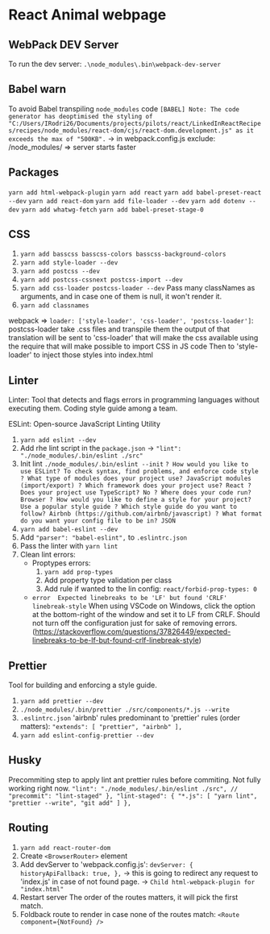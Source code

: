 # React Animal webpage

## WebPack DEV Server

To run the dev server:
`.\node_modules\.bin\webpack-dev-server`

## Babel warn

To avoid Babel transpiling `node_modules` code
`[BABEL] Note: The code generator has deoptimised the styling of "C:/Users/IRodri26/Documents/projects/pilots/react/LinkedInReactRecipes/recipes/node_modules/react-dom/cjs/react-dom.development.js" as it exceeds the max of "500KB".`
-> in webpack.config.js exclude: /node_modules/
=> server starts faster

## Packages

`yarn add html-webpack-plugin`
`yarn add react`
`yarn add babel-preset-react --dev`
`yarn add react-dom`
`yarn add file-loader --dev`
`yarn add dotenv --dev`
`yarn add whatwg-fetch`
`yarn add babel-preset-stage-0`

## CSS

1. `yarn add basscss basscss-colors basscss-background-colors`
1. `yarn add style-loader --dev`
1. `yarn add postcss --dev`
1. `yarn add postcss-cssnext postcss-import --dev`
1. `yarn add css-loader postcss-loader --dev`
Pass many classNames as arguments, and in case one of them is null, it won't render it.
1. `yarn add classnames`

webpack => `loader: ['style-loader', 'css-loader', 'postcss-loader']`:
postcss-loader take .css files and transpile them
the output of that translation will be sent to 'css-loader' that will make the css available using the require that will make possible to import CSS in JS code
Then to 'style-loader' to inject those styles into index.html

## Linter

Linter: Tool that detects and flags errors in programming languages without executing them.
Coding style guide among a team.

ESLint: Open-source JavaScript Linting Utility

1. `yarn add eslint --dev`
1. Add rhe lint script in the `package.json` -> `"lint": "./node_modules/.bin/eslint ./src"`
1. Init lint `./node_modules/.bin/eslint --init`
`? How would you like to use ESLint? To check syntax, find problems, and enforce code style
? What type of modules does your project use? JavaScript modules (import/export)
? Which framework does your project use? React
? Does your project use TypeScript? No
? Where does your code run? Browser
? How would you like to define a style for your project? Use a popular style guide
? Which style guide do you want to follow? Airbnb (https://github.com/airbnb/javascript)
? What format do you want your config file to be in? JSON`
1. `yarn add babel-eslint --dev`
1. Add `"parser": "babel-eslint",` to `.eslintrc.json`
1. Pass the linter with `yarn lint`
1. Clean lint errors:
    * Proptypes errors:
        1. `yarn add prop-types`
        1. Add property type validation per class
        1. Add rule if wanted to the lin config: `react/forbid-prop-types: 0`
    * `error  Expected linebreaks to be 'LF' but found 'CRLF'  linebreak-style`
    When using VSCode on Windows, click the option at the bottom-right of the window and set it to LF from CRLF. Should not turn off the configuration just for sake of removing errors. (<https://stackoverflow.com/questions/37826449/expected-linebreaks-to-be-lf-but-found-crlf-linebreak-style>)

## Prettier

Tool for building and enforcing a style guide.

1. `yarn add prettier --dev`
1. `./node_modules/.bin/prettier ./src/components/*.js --write`
1. `.eslintrc.json` 'airbnb' rules predominant to 'prettier' rules (order matters):
    `"extends": [
        "prettier",
        "airbnb"
    ],`
1. `yarn add eslint-config-prettier --dev`

## Husky

Precommiting step to apply lint ant prettier rules before commiting.
Not fully working right now.
`"lint": "./node_modules/.bin/eslint ./src",
        // "precommit": "lint-staged"
    },
    "lint-staged": {
        "*.js": [
            "yarn lint",
            "prettier --write",
            "git add"
        ]
    },`

## Routing

1. `yarn add react-router-dom`
1. Create `<BrowserRouter>` element
1. Add devServer to 'webpack.config.js':
   `devServer: {
        historyApiFallback: true,
    },`
    -> this is going to redirect any request to 'index.js' in case of not found page.
    -> `Child html-webpack-plugin for "index.html"`
1. Restart server
The order of the routes matters, it will pick the first match.
1. Foldback route to render in case none of the routes match:
`<Route component={NotFound} />`

